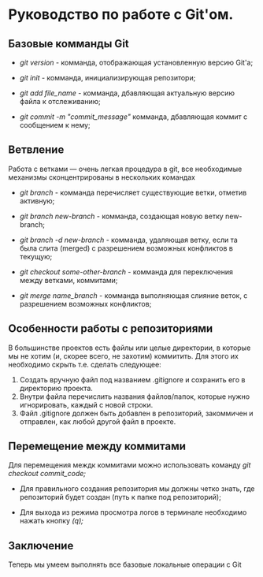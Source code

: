 # Руководство по работе с Git'ом. 

## Базовые комманды Git

* *git version* - комманда, отображающая установленную версию Git'a;

* *git init* - комманда, инициализирующая репозитори;

* *git add file_name* - комманда, дбавляющая актуальную версию файла к отслеживанию;

* *git commit -m "commit_message"* комманда, дбавляющая коммит с сообщением к нему;

## Ветвление

Работа с ветками — очень легкая процедура в git, все необходимые механизмы сконцентрированы в нескольких командах

* *git branch* - комманда перечисляет существующие ветки, отметив активную;

* *git branch new-branch* - комманда, создающая новую ветку new-branch;

* *git branch -d new-branch* - комманда, удаляющая ветку, если та была слита (merged) с разрешением возможных конфликтов в текущую;

* *git checkout some-other-branch* - комманда для переключения между ветками, коммитами;

* *git merge name_branch* - комманда выполняющая слияние веток, с разрешением возможных конфликтов;

## Особенности работы с репозиториями

В большинстве проектов есть файлы или целые директории, в которые мы не хотим (и, скорее всего, не захотим) коммитить.
Для этого их необходимо скрыть т.е. сделать следующее:

1. Создать вручную файл под названием .gitignore и сохранить его в директорию проекта.
2. Внутри файла перечислить названия файлов/папок, которые нужно игнорировать, каждый с новой строки.
3. Файл .gitignore должен быть добавлен в репозиторий, закоммичен и отправлен, как любой другой файл в проекте.


## Перемещение между коммитами

Для перемещения междк коммитами можно использовать команду *git checkout commit_code;*  
* Для правильного создания репозитория мы должны четко знать, где репозиторий будет создан (путь к папке под репозиторий);

* Для выхода из режима просмотра логов в терминале необходимо нажать кнопку *(q);*

## Заключение

Теперь мы умеем выполнять все базовые локальные операции с Git